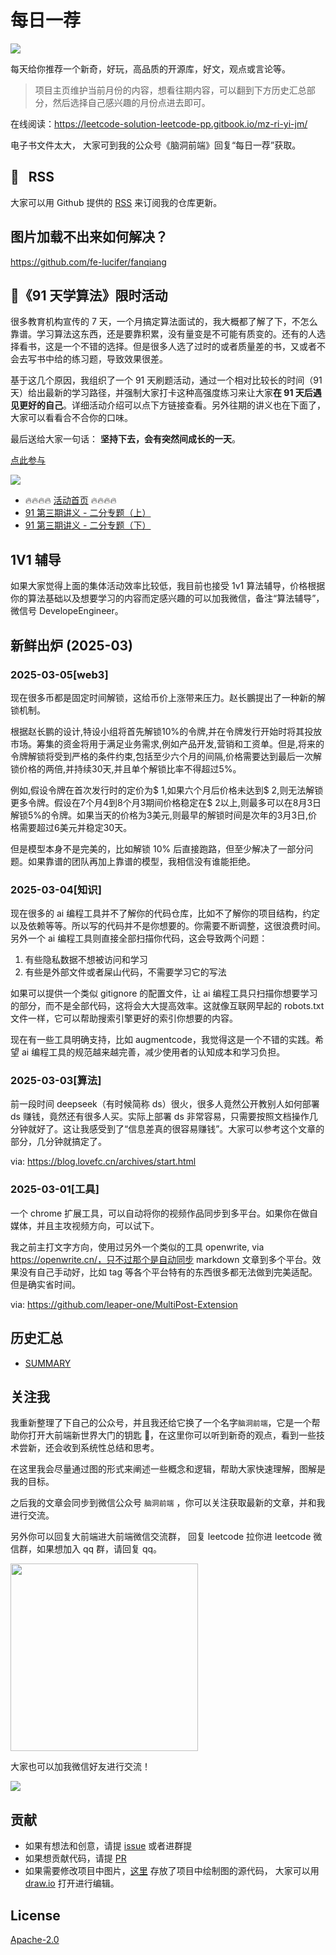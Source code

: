 # 每日一荐

![](https://p.ipic.vip/2in7io.jpg)

每天给你推荐一个新奇，好玩，高品质的开源库，好文，观点或言论等。

> 项目主页维护当前月份的内容，想看往期内容，可以翻到下方历史汇总部分，然后选择自己感兴趣的月份点进去即可。

在线阅读：https://leetcode-solution-leetcode-pp.gitbook.io/mz-ri-yi-jm/

电子书文件太大， 大家可到我的公众号《脑洞前端》回复“每日一荐”获取。

## :newspaper: &nbsp; RSS

大家可以用 Github 提供的 [RSS](https://github.com/azl397985856/daily-featured/commits.atom) 来订阅我的仓库更新。

## 图片加载不出来如何解决？

<https://github.com/fe-lucifer/fanqiang>

## :calendar:《91 天学算法》限时活动

很多教育机构宣传的 7 天，一个月搞定算法面试的，我大概都了解了下，不怎么靠谱。学习算法这东西，还是要靠积累，没有量变是不可能有质变的。还有的人选择看书，这是一个不错的选择。但是很多人选了过时的或者质量差的书，又或者不会去写书中给的练习题，导致效果很差。

基于这几个原因，我组织了一个 91 天刷题活动，通过一个相对比较长的时间（91 天）给出最新的学习路径，并强制大家打卡这种高强度练习来让大家**在 91 天后遇见更好的自己**。详细活动介绍可以点下方链接查看。另外往期的讲义也在下面了，大家可以看看合不合你的口味。

最后送给大家一句话： **坚持下去，会有突然间成长的一天**。

[点此参与](https://github.com/azl397985856/leetcode/discussions/532)

![](https://p.ipic.vip/plj0jz.jpg)

- 🔥🔥🔥🔥 [活动首页](https://leetcode-solution.cn/91) 🔥🔥🔥🔥
- [91 第三期讲义 - 二分专题（上）](https://github.com/azl397985856/leetcode/blob/master/thinkings/binary-search-1.md)
- [91 第三期讲义 - 二分专题（下）](https://github.com/azl397985856/leetcode/blob/master/thinkings/binary-search-2.md)

## 1V1 辅导

如果大家觉得上面的集体活动效率比较低，我目前也接受 1v1 算法辅导，价格根据你的算法基础以及想要学习的内容而定感兴趣的可以加我微信，备注“算法辅导”，微信号 DevelopeEngineer。

## 新鲜出炉 (2025-03)

### 2025-03-05[web3]

现在很多币都是固定时间解锁，这给币价上涨带来压力。赵长鵬提出了一种新的解锁机制。

根据赵长鹏的设计,特设小组将首先解锁10%的令牌,并在令牌发行开始时将其投放市场。筹集的资金将用于满足业务需求,例如产品开发,营销和工资单。但是,将来的令牌解锁将受到严格的条件约束,包括至少六个月的间隔,价格需要达到最后一次解锁价格的两倍,并持续30天,并且单个解锁比率不得超过5%。

例如,假设令牌在首次发行时的定价为$ 1,如果六个月后价格未达到$ 2,则无法解锁更多令牌。假设在7个月4到8个月3期间价格稳定在$ 2以上,则最多可以在8月3日解锁5%的令牌。如果当天的价格为3美元,则最早的解锁时间是次年的3月3日,价格需要超过6美元并稳定30天。

但是模型本身不是完美的，比如解锁 10% 后直接跑路，但至少解决了一部分问题。如果靠谱的团队再加上靠谱的模型，我相信没有谁能拒绝。

### 2025-03-04[知识]

现在很多的 ai 编程工具并不了解你的代码仓库，比如不了解你的项目结构，约定以及依赖等等。所以写的代码并不是你想要的。你需要不断调整，这很浪费时间。另外一个 ai 编程工具则直接全部扫描你代码，这会导致两个问题：

1. 有些隐私数据不想被访问和学习
2. 有些是外部文件或者屎山代码，不需要学习它的写法

如果可以提供一个类似 gitignore 的配置文件，让 ai 编程工具只扫描你想要学习的部分，而不是全部代码，这将会大大提高效率。这就像互联网早起的 robots.txt 文件一样，它可以帮助搜索引擎更好的索引你想要的内容。

现在有一些工具明确支持，比如 augmentcode，我觉得这是一个不错的实践。希望 ai 编程工具的规范越来越完善，减少使用者的认知成本和学习负担。

### 2025-03-03[算法]

前一段时间 deepseek（有时候简称 ds）很火，很多人竟然公开教别人如何部署 ds 赚钱，竟然还有很多人买。实际上部署 ds 非常容易，只需要按照文档操作几分钟就好了。这让我感受到了“信息差真的很容易赚钱”。大家可以参考这个文章的部分，几分钟就搞定了。

via: https://blog.lovefc.cn/archives/start.html

### 2025-03-01[工具]

一个 chrome 扩展工具，可以自动将你的视频作品同步到多平台。如果你在做自媒体，并且主攻视频方向，可以试下。

我之前主打文字方向，使用过另外一个类似的工具 openwrite, via https://openwrite.cn/，只不过那个是自动同步 markdown 文章到多个平台。效果没有自己手动好，比如 tag 等各个平台特有的东西很多都无法做到完美适配。但是确实省时间。

via: https://github.com/leaper-one/MultiPost-Extension


## 历史汇总

- [SUMMARY](./SUMMARY.md)

## 关注我

我重新整理了下自己的公众号，并且我还给它换了一个名字`脑洞前端`，它是一个帮助你打开大前端新世界大门的钥匙 🔑，在这里你可以听到新奇的观点，看到一些技术尝新，还会收到系统性总结和思考。

在这里我会尽量通过图的形式来阐述一些概念和逻辑，帮助大家快速理解，图解是我的目标。

之后我的文章会同步到微信公众号 `脑洞前端` ，你可以关注获取最新的文章，并和我进行交流。

另外你可以回复大前端进大前端微信交流群， 回复 leetcode 拉你进 leetcode 微信群，如果想加入 qq 群，请回复 qq。

<img width="300" src="https://p.ipic.vip/bp35i7.jpg">

大家也可以加我微信好友进行交流！

![](https://p.ipic.vip/p6dekr.jpg)

## 贡献

- 如果有想法和创意，请提 [issue](https://github.com/azl397985856/daily-featured/issues) 或者进群提
- 如果想贡献代码，请提 [PR](https://github.com/azl397985856/daily-featured/pulls)
- 如果需要修改项目中图片，[这里](./assets/) 存放了项目中绘制图的源代码， 大家可以用 [draw.io](https://www.draw.io/) 打开进行编辑。

## License

[Apache-2.0](./LICENSE)
